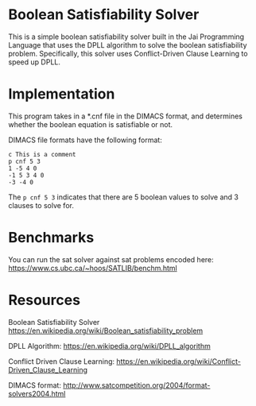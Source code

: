 # Boolean Satisfiability Solver
This is a simple boolean satisfiability solver built in the Jai Programming Language that uses the DPLL algorithm to solve the boolean satisfiability problem. Specifically, this solver uses Conflict-Driven Clause Learning to speed up DPLL.

# Implementation
This program takes in a *.cnf file in the DIMACS format, and determines whether the boolean equation is satisfiable or not.

DIMACS file formats have the following format:
```
c This is a comment
p cnf 5 3
1 -5 4 0
-1 5 3 4 0
-3 -4 0
```
The `p cnf 5 3` indicates that there are 5 boolean values to solve and 3 clauses to solve for.

# Benchmarks
You can run the sat solver against sat problems encoded here: https://www.cs.ubc.ca/~hoos/SATLIB/benchm.html

# Resources
Boolean Satisfiability Solver https://en.wikipedia.org/wiki/Boolean_satisfiability_problem

DPLL Algorithm: https://en.wikipedia.org/wiki/DPLL_algorithm

Conflict Driven Clause Learning: https://en.wikipedia.org/wiki/Conflict-Driven_Clause_Learning

DIMACS format: http://www.satcompetition.org/2004/format-solvers2004.html
